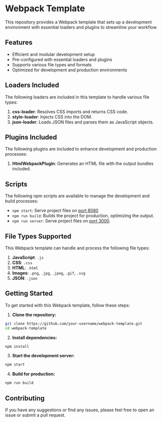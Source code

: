 # Webpack Template

This repository provides a Webpack template that sets up a development environment with essential loaders and plugins to streamline your workflow.

## Features

-   Efficient and modular development setup
-   Pre-configured with essential loaders and plugins
-   Supports various file types and formats
-   Optimized for development and production environments

## Loaders Included

The following loaders are included in this template to handle various file types:

1. **css-loader**: Resolves CSS imports and returns CSS code.
2. **style-loader**: Injects CSS into the DOM.
3. **json-loader**: Loads JSON files and parses them as JavaScript objects.

## Plugins Included

The following plugins are included to enhance development and production processes:

1. **HtmlWebpackPlugin**: Generates an HTML file with the output bundles included.

## Scripts

The following npm scripts are available to manage the development and build processes:

-   `npm start`: Serve project files on [port 8080](http://localhost:8080)
-   `npm run build`: Builds the project for production, optimizing the output.
-   `npm run server`: Serve project files on [port 3000](http://localhost:3000).

## File Types Supported

This Webpack template can handle and process the following file types:

1. **JavaScript**: `.js`
2. **CSS**: `.css`
3. **HTML**: `.html`
4. **Images**: `.png`, `.jpg`, `.jpeg`, `.gif`, `.svg`
5. **JSON**: `.json`

## Getting Started

To get started with this Webpack template, follow these steps:

1. **Clone the repository:**

```bash
git clone https://github.com/your-username/webpack-template.git
cd webpack-template
```

2. **Install dependencies:**

```bash
npm install
```

3. **Start the development server:**

```bash
npm start
```

4. **Build for production:**

```bash
npm run build
```

## Contributing

If you have any suggestions or find any issues, please feel free to open an issue or submit a pull request.
